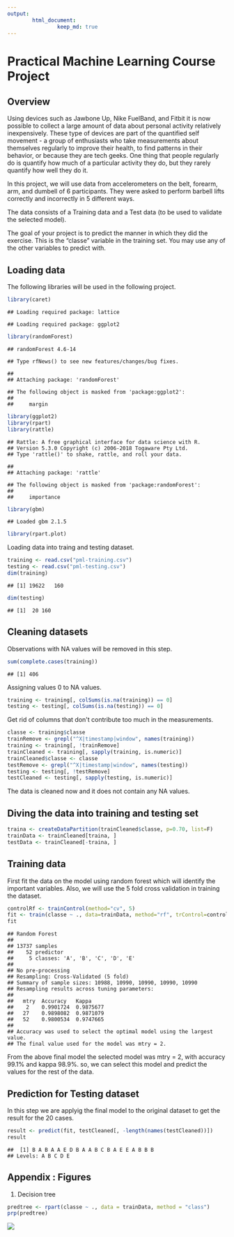```yaml
---
output:
        html_document:
                keep_md: true
---
```

Practical Machine Learning Course Project
============================================

## Overview

Using devices such as Jawbone Up, Nike FuelBand, and Fitbit it is now possible to collect a large amount of data about personal activity relatively inexpensively. These type of devices are part of the quantified self movement - a group of enthusiasts who take measurements about themselves regularly to improve their health, to find patterns in their behavior, or because they are tech geeks. One thing that people regularly do is quantify how much of a particular activity they do, but they rarely quantify how well they do it.

In this project, we will use data from accelerometers on the belt, forearm, arm, and dumbell of 6 participants. They were asked to perform barbell lifts correctly and incorrectly in 5 different ways.

The data consists of a Training data and a Test data (to be used to validate the selected model).

The goal of your project is to predict the manner in which they did the exercise. This is the “classe” variable in the training set. You may use any of the other variables to predict with.

## Loading data

The following libraries will be used in the following project.


```r
library(caret)
```

```
## Loading required package: lattice
```

```
## Loading required package: ggplot2
```

```r
library(randomForest)
```

```
## randomForest 4.6-14
```

```
## Type rfNews() to see new features/changes/bug fixes.
```

```
## 
## Attaching package: 'randomForest'
```

```
## The following object is masked from 'package:ggplot2':
## 
##     margin
```

```r
library(ggplot2)
library(rpart)
library(rattle)
```

```
## Rattle: A free graphical interface for data science with R.
## Version 5.3.0 Copyright (c) 2006-2018 Togaware Pty Ltd.
## Type 'rattle()' to shake, rattle, and roll your data.
```

```
## 
## Attaching package: 'rattle'
```

```
## The following object is masked from 'package:randomForest':
## 
##     importance
```

```r
library(gbm)
```

```
## Loaded gbm 2.1.5
```

```r
library(rpart.plot)
```

Loading data into traing and testing dataset.


```r
training <- read.csv("pml-training.csv")
testing <- read.csv("pml-testing.csv")
dim(training)
```

```
## [1] 19622   160
```

```r
dim(testing)
```

```
## [1]  20 160
```

## Cleaning datasets

Observations with NA values will be removed in this step.


```r
sum(complete.cases(training))
```

```
## [1] 406
```

Assigning values 0 to NA values.


```r
training <- training[, colSums(is.na(training)) == 0] 
testing <- testing[, colSums(is.na(testing)) == 0] 
```

Get rid of columns that don't contribute too much in the measurements.


```r
classe <- training$classe
trainRemove <- grepl("^X|timestamp|window", names(training))
training <- training[, !trainRemove]
trainCleaned <- training[, sapply(training, is.numeric)]
trainCleaned$classe <- classe
testRemove <- grepl("^X|timestamp|window", names(testing))
testing <- testing[, !testRemove]
testCleaned <- testing[, sapply(testing, is.numeric)]
```

The data is cleaned now and it does not contain any  NA values.

## Diving the data into training and testing set


```r
traina <- createDataPartition(trainCleaned$classe, p=0.70, list=F)
trainData <- trainCleaned[traina, ]
testData <- trainCleaned[-traina, ]
```

## Training data

First fit the data on the model using random forest which will identify the important variables. Also, we will use the 5 fold cross validation in training the dataset.


```r
controlRf <- trainControl(method="cv", 5)
fit <- train(classe ~ ., data=trainData, method="rf", trControl=controlRf, ntree=250)
fit
```

```
## Random Forest 
## 
## 13737 samples
##    52 predictor
##     5 classes: 'A', 'B', 'C', 'D', 'E' 
## 
## No pre-processing
## Resampling: Cross-Validated (5 fold) 
## Summary of sample sizes: 10988, 10990, 10990, 10990, 10990 
## Resampling results across tuning parameters:
## 
##   mtry  Accuracy   Kappa    
##    2    0.9901724  0.9875677
##   27    0.9898082  0.9871079
##   52    0.9800534  0.9747665
## 
## Accuracy was used to select the optimal model using the largest value.
## The final value used for the model was mtry = 2.
```

From the above final model the selected model was mtry = 2, with accuracy 99.1% and kappa 98.9%. so, we can select this model and predict the values for the rest of the data.

## Prediction for Testing dataset

In this step we are applyig the final model to the original dataset to get the result for the 20 cases.


```r
result <- predict(fit, testCleaned[, -length(names(testCleaned))])
result
```

```
##  [1] B A B A A E D B A A B C B A E E A B B B
## Levels: A B C D E
```

## Appendix : Figures

1) Decision tree 


```r
predtree <- rpart(classe ~ ., data = trainData, method = "class")
prp(predtree)
```

![](course-project_files/figure-html/unnamed-chunk-9-1.png)<!-- -->
